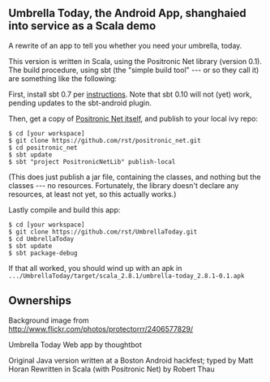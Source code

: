 Umbrella Today, the Android App, shanghaied into service as a Scala demo
------------------------------------------------------------------------

A rewrite of an app to tell you whether you need your umbrella, today.

This version is written in Scala, using the Positronic Net library
(version 0.1).  The build procedure, using sbt (the "simple build
tool" --- or so they call it) are something like the following:

First, install sbt 0.7 per [instructions](http://code.google.com/p/simple-build-tool/wiki/Setup).  Note that sbt 0.10 will not (yet) work, pending updates to the sbt-android plugin.

Then, get a copy of [Positronic Net itself](https://github.com/rst/positronic_net), and publish to your local ivy repo:

    $ cd [your workspace]
    $ git clone https://github.com/rst/positronic_net.git
    $ cd positronic_net
    $ sbt update
    $ sbt "project PositronicNetLib" publish-local

(This does just publish a jar file, containing the classes, and nothing but
the classes --- no resources.  Fortunately, the library doesn't declare any
resources, at least not yet, so this actually works.)

Lastly compile and build this app:

    $ cd [your workspace]
    $ git clone https://github.com/rst/UmbrellaToday.git
    $ cd UmbrellaToday
    $ sbt update
    $ sbt package-debug

If that all worked, you should wind up with an apk in `.../UmbrellaToday/target/scala_2.8.1/umbrella-today_2.8.1-0.1.apk`

Ownerships
----------

Background image from http://www.flickr.com/photos/protectorrr/2406577829/

Umbrella Today Web app by thoughtbot

Original Java version written at a Boston Android hackfest; typed by Matt Horan
Rewritten in Scala (with Positronic Net) by Robert Thau